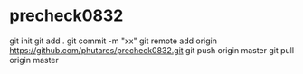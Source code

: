 # precheck0832

git init
git add .
git commit -m "xx"
git remote add origin https://github.com/phutares/precheck0832.git
git push origin master
git pull origin master
